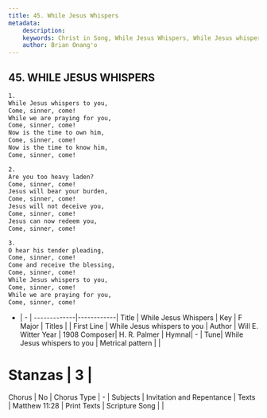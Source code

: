 ```yaml
---
title: 45. While Jesus Whispers
metadata:
    description: 
    keywords: Christ in Song, While Jesus Whispers, While Jesus whispers to you, 
    author: Brian Onang'o
---
```



## 45. WHILE JESUS WHISPERS

```txt
1.
While Jesus whispers to you,
Come, sinner, come!
While we are praying for you,
Come, sinner, come!
Now is the time to own him,
Come, sinner, come!
Now is the time to know him,
Come, sinner, come!

2.
Are you too heavy laden?
Come, sinner, come!
Jesus will bear your burden,
Come, sinner, come!
Jesus will not deceive you,
Come, sinner, come!
Jesus can now redeem you,
Come, sinner, come!

3.
O hear his tender pleading,
Come, sinner, come!
Come and receive the blessing,
Come, sinner, come!
While Jesus whispers to you,
Come, sinner, come!
While we are praying for you,
Come, sinner, come!
```

- |   -  |
-------------|------------|
Title | While Jesus Whispers |
Key | F Major |
Titles |  |
First Line | While Jesus whispers to you |
Author | Will E. Witter
Year | 1908
Composer| H. R. Palmer |
Hymnal|  - |
Tune| While Jesus whispers to you |
Metrical pattern | |
# Stanzas | 3 |
Chorus | No |
Chorus Type | - |
Subjects | Invitation and Repentance |
Texts | Matthew 11:28 |
Print Texts | 
Scripture Song |  |
  
